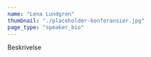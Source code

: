 ```yaml
---
name: "Lena Lundgren"
thumbnail: "./placeholder-konferansier.jpg"
page_type: "speaker_bio"
---
```


Beskrivelse